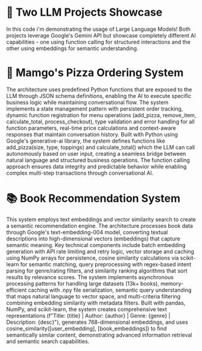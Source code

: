 # 🚀 Two LLM Projects Showcase
In this code i'm demonstrating the usage of Large Language Models! Both projects leverage Google's Gemini API but showcase completely different AI capabilities - one using function calling for structured interactions and the other using embeddings for semantic understanding.
# 🍕 Mamgo's Pizza Ordering System
The architecture uses predefined Python functions that are exposed to the LLM through JSON schema definitions, enabling the AI to execute specific business logic while maintaining conversational flow. The system implements a state management pattern with persistent order tracking, dynamic function registration for menu operations (add_pizza, remove_item, calculate_total, process_checkout), type validation and error handling for all function parameters, real-time price calculations and context-aware responses that maintain conversation history. Built with Python using Google's generative-ai library, the system defines functions like add_pizza(size, type, toppings) and calculate_total() which the LLM can call autonomously based on user input, creating a seamless bridge between natural language and structured business operations. The function calling approach ensures data integrity and predictable behavior while enabling complex multi-step transactions through conversational AI.
# 📚 Book Recommendation System
This system employs text embeddings and vector similarity search to create a semantic recommendation engine. The architecture processes book data through Google's text-embedding-004 model, converting textual descriptions into high-dimensional vectors (embeddings) that capture semantic meaning. Key technical components include batch embedding generation with API rate limiting and retry logic, vector storage and caching using NumPy arrays for persistence, cosine similarity calculations via scikit-learn for semantic matching, query preprocessing with regex-based intent parsing for genre/rating filters, and similarity ranking algorithms that sort results by relevance scores. The system implements asynchronous processing patterns for handling large datasets (13k+ books), memory-efficient caching with .npy file serialization, semantic query understanding that maps natural language to vector space, and multi-criteria filtering combining embedding similarity with metadata filters. Built with pandas, NumPy, and scikit-learn, the system creates comprehensive text representations (f"Title: {title} | Author: {author} | Genre: {genre} | Description: {desc}"), generates 768-dimensional embeddings, and uses cosine_similarity([user_embedding], [book_embeddings]) to find semantically similar content, demonstrating advanced information retrieval and semantic search capabilities.
